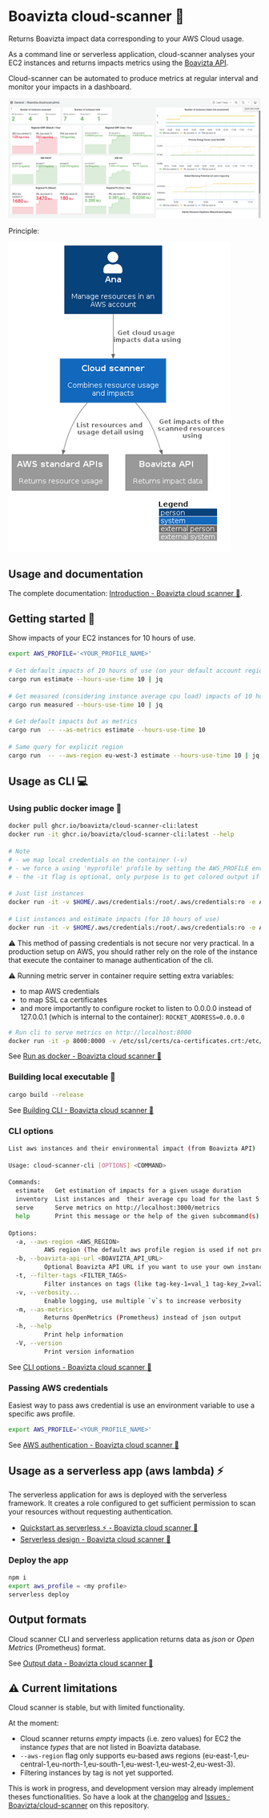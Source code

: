# Boavizta cloud-scanner 📡

Returns Boavizta impact data corresponding to your AWS Cloud usage.

As a command line or serverless application, cloud-scanner analyses your EC2 instances and returns impacts metrics using the [Boavizta API](https://github.com/Boavizta/boaviztapi/).

Cloud-scanner can be automated to produce metrics at regular interval and monitor your impacts in a dashboard.

![A example dashboard rendering cloud scanner metrics](docs/src/images/cloud-scanner-dashboard-clear.png "A example dashboard rendering cloud scanner metrics")

Principle:

![System in context diagram of cloud scanner](docs/src/images/cloud-scanner-system-in-context.png "System in context diagram of cloud scanner")

## Usage and documentation

The complete documentation: [Introduction - Boavizta cloud scanner 📡](https://boavizta.github.io/cloud-scanner/).

## Getting started 🚀

Show impacts of your EC2 instances for 10 hours of use.

```sh
export AWS_PROFILE='<YOUR_PROFILE_NAME>'

# Get default impacts of 10 hours of use (on your default account region)
cargo run estimate --hours-use-time 10 | jq

# Get measured (considering instance average cpu load) impacts of 10 hours of use (on your default account region)
cargo run measured --hours-use-time 10 | jq

# Get default impacts but as metrics
cargo run  -- --as-metrics estimate --hours-use-time 10

# Same query for explicit region
cargo run  -- --aws-region eu-west-3 estimate --hours-use-time 10 | jq
```

## Usage as CLI 💻

### Using  public docker image 🐳

```sh
docker pull ghcr.io/boavizta/cloud-scanner-cli:latest
docker run -it ghcr.io/boavizta/cloud-scanner-cli:latest --help

# Note
# - we map local credentials on the container (-v)
# - we force a using 'myprofile' profile by setting the AWS_PROFILE environment variable with -e flag
# - the -it flag is optional, only purpose is to get colored output if any

# Just list instances
docker run -it -v $HOME/.aws/credentials:/root/.aws/credentials:ro -e AWS_PROFILE='myprofile' ghcr.io/boavizta/cloud-scanner-cli:latest list-instances

# List instances and estimate impacts (for 10 hours of use)
docker run -it -v $HOME/.aws/credentials:/root/.aws/credentials:ro -e AWS_PROFILE='myprofile' ghcr.io/boavizta/cloud-scanner-cli:latest estimate --hours-use-time 10
```

⚠ This method of passing credentials is not secure nor very practical. In a production setup on AWS, you should rather rely on the role of the instance that execute the container to manage authentication of the cli.

⚠ Running metric server in container require setting  extra variables:
  - to map AWS credentials 
  - to map SSL ca certificates
  - and more importantly to configure rocket to listen to 0.0.0.0 instead of 127.0.0.1 (which is internal to the container): `ROCKET_ADDRESS=0.0.0.0`

``` sh
# Run cli to serve metrics on http://localhost:8000
docker run -it -p 8000:8000 -v /etc/ssl/certs/ca-certificates.crt:/etc/ssl/certs/ca-certificates.crt -v $HOME/.aws/credentials:/root/.aws/credentials:ro -e ROCKET_ADDRESS=0.0.0.0 -e ROCKET_PORT=8000 -e AWS_PROFILE=$AWS_PROFILE ghcr.io/boavizta/cloud-scanner-cli:latest
```

See [Run as docker - Boavizta cloud scanner 📡](https://boavizta.github.io/cloud-scanner/how-to/docker-guide.html)

### Building local executable 🦀

```sh
cargo build --release
```

See [Building CLI - Boavizta cloud scanner 📡](https://boavizta.github.io/cloud-scanner/how-to/building-cli.html)

### CLI options

```sh
List aws instances and their environmental impact (from Boavizta API)

Usage: cloud-scanner-cli [OPTIONS] <COMMAND>

Commands:
  estimate   Get estimation of impacts for a given usage duration
  inventory  List instances and  their average cpu load for the last 5 minutes (no impact data)
  serve      Serve metrics on http://localhost:3000/metrics
  help       Print this message or the help of the given subcommand(s)

Options:
  -a, --aws-region <AWS_REGION>
          AWS region (The default aws profile region is used if not provided)
  -b, --boavizta-api-url <BOAVIZTA_API_URL>
          Optional Boavizta API URL if you want to use your own instance (URL without the trailing slash, e.g. https://api.boavizta.org)
  -t, --filter-tags <FILTER_TAGS>
          Filter instances on tags (like tag-key-1=val_1 tag-key_2=val2)
  -v, --verbosity...
          Enable logging, use multiple `v`s to increase verbosity
  -m, --as-metrics
          Returns OpenMetrics (Prometheus) instead of json output
  -h, --help
          Print help information
  -V, --version
          Print version information
```

See [CLI options - Boavizta cloud scanner 📡](https://boavizta.github.io/cloud-scanner/reference/cli-options.html)

### Passing AWS credentials

Easiest way to pass aws credential is use an environment variable to use a specific aws profile.

```sh
export AWS_PROFILE='<YOUR_PROFILE_NAME>'
```

See [AWS authentication - Boavizta cloud scanner 📡](https://boavizta.github.io/cloud-scanner/how-to/passing-aws-credentials.html)

## Usage as a serverless app (aws lambda) ⚡

The serverless application for aws is deployed with the serverless framework.
It creates a role configured to get sufficient permission to scan your resources without requesting authentication.

- [Quickstart as serverless ⚡ - Boavizta cloud scanner 📡](https://boavizta.github.io/cloud-scanner/tutorials/quickstart-serverless.html)
- [Serverless design - Boavizta cloud scanner 📡](https://boavizta.github.io/cloud-scanner/reference/serverless-design.html)

### Deploy the app

```sh
npm i
export aws_profile = <my profile>
serverless deploy
```

## Output formats

Cloud scanner CLI and serverless application returns data as _json_ or _Open Metrics_ (Prometheus) format.

See [Output data - Boavizta cloud scanner 📡](https://boavizta.github.io/cloud-scanner/reference/output-data.html)

## ⚠ Current limitations

Cloud scanner is stable, but with limited functionality.

At the moment:

- Cloud scanner returns _empty_ impacts (i.e. zero values) for EC2 the instance _types_ that are not listed in Boavizta database.
- `--aws-region` flag only supports eu-based aws regions (eu-east-1,eu-central-1,eu-north-1,eu-south-1,eu-west-1,eu-west-2,eu-west-3).
- Filtering instances by tag is not yet supported.

This is work in progress, and development version may already implement theses functionalities. So have a look at the [changelog](https://github.com/Boavizta/cloud-scanner/blob/main/CHANGELOG.md) and [Issues · Boavizta/cloud-scanner](https://github.com/Boavizta/cloud-scanner/issues) on this repository.
